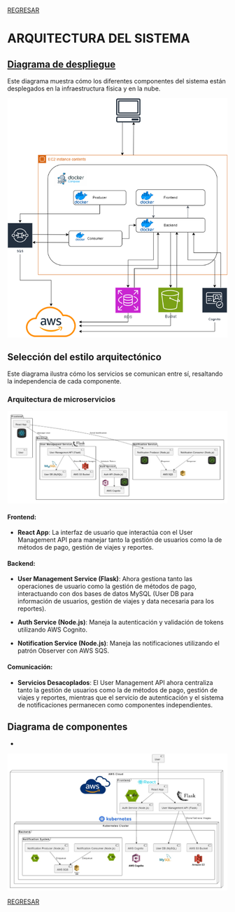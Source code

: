 [REGRESAR](../../README.md)

#   ARQUITECTURA DEL SISTEMA

##  [Diagrama de despliegue](https://viewer.diagrams.net/?border=0&tags=%7B%7D&lightbox=1&highlight=0000ff&edit=_blank&layers=1&nav=1#R%3Cmxfile%3E%3Cdiagram%20name%3D%22Page-1%22%20id%3D%22p6Zi1pGUybGFfBXznAiu%22%3E7Vxbd6M4Ev41fjQHiftj7MTbe7ZnTiZ56OmnPsQoNt0YeQHHyfz6kUACJGGMLwSn474kViEJoaqvqlRVeGRMV6%2F%2FSfz18g8coGgE9eB1ZNyOIASOZ5BflPJWUDzbKgiLJAxYp4rwGP6DGFFn1E0YoFTomGEcZeFaJM5xHKN5JtD8JMFbsdszjsS7rv0FUgiPcz9Sqd%2FCIFsWVNfSK%2FoXFC6W%2FM5AZ1dWPu%2FMCOnSD%2FC2RjLuRsY0wTgrPq1epyiim8f3pRg323G1XFiC4qzLAPjwx%2BzP%2F%2F31I3n4svFx4s8eft6PnWKWFz%2FasAdmi83e%2BA6kv1A2p4%2Bij4wJ3mRRGKNpuduU%2BIzjbIojnOQDDPJ3RpcwWSR%2BEKLqWoxjRLuHUSR3vyX0NEvwLyR1Dvx0iQJ2oxeUZCHhzVf%2FCUX3OA2zEMfk2hPOMryqdbiJwgW9kOE1ofqsNSdrQWTuyTJbRaQN2NqZ1AHI2%2Bzh6S39dF086HP4StcxWeOQznL3QiZL2SSEtWs6YPW6oCjQ%2FG1qavMozDkzYVtMloZed%2FIOlBJBoITwCmXJG%2BnCBpi6XQxhKOLit61E0nEL0rImjQ4b5TMQLMqJKzkhH5ioHCI2jiImKCC4YU2cZEu8wLEf3VXUcpcYVCmXJwnexEHJ32rcV0w5l2%2FuT5Rlb4xF%2FibDIv%2FQa5j9TYdrFmt9r125fWUz5423WuMeJSHZCyoOOU0UvgA9%2B5soa5IdWcRWYRDkj0clZ%2Bavwoje5guKXhDtJ4kYkOBS3SiiMj3x578W%2BZ6oHVAc3FCFRhcT%2BWkazkvZont%2FqGQlKPKz8EUc1yQobOg9lftKIi3H0xxLEErHkGZJ8SaZIzawrpmkuaDraFx8%2BVwOFOfK%2FGSBMmUusiP%2BW61bjs60Zdmu3nifCgzFjBU0yi07Hi0AKFp2spkTtdqua9mzkAvWhPwjC58W%2Fy3SdUopGrQaiE00RyUCtRv5BZruIBObaI5KBGo32uKrFolNNMdSVyyPBg2jgTTauj3UdEk2yrm5AcBW1AS58pz%2FuURD1WiUElSA8r9zup4JaRafxF6pcR6zZZm6rCRsC3QzXW5fpsu%2Bmq4PZboIq3KRbVOwzFgURqKlo%2BGeaAxPEj2%2BzJodeLh9vBqBD2IEph60Cnf%2FUxiBJEjPdXgx95oA7pbVTQCnnR%2BHtoLDuyklhHGa%2BTFRNXk8IUPMlRTQ2QhIBYwyEBUQigBUhFsWbEWoRXgpCJRhqmBZhLuCOBmWCnZbAbXj4F8T5O0yzNDj2s%2FV%2BpYIXQfhpizxyb0SNod8Ei%2F6RJG%2FTsOnclSC5pskJbr9AaXF5PouXFDztc6X34SH%2FOoPNIc%2FuJj8KIWkQSfcurYNDEmLsI1oB36EnqnRTMnuhPHia966NRoUVXkLQe2cAbHAEk9j0FDjDbYOVcgavWEWqphVoFl5ZLtETFKlffo8ndjQop52MscQT7ANrCFudwNrYF%2Bs4cf%2BHR41k%2FmeXWh4gA8dk6euj6Lt7%2FWL1bi8xQcqGLdMa2Kbv4Wr3Woo9zrg0OnogMNBHXCohrtnSa7Dg8%2BqTPiZhGkTAFR1AoGnWapCsXrTJ7rCjPfXJ05dn%2Bhd9Ykj6BNw1SfH6hO3qz5xBtUnrqJP6F5e1UnpOOqd1Ylp9aVOuuQ4mTIJV3k6eP%2FRfe8W73Dx5fN5fsMbTtU5hXxeZhlNcd%2FQhyePjYLQ17bhr3C8xluUaHOyDDgLVwvyE%2BoQ6AA4wNA9aGk%2F14s%2BeWyJLG5IRQLd1IDzjhbDVANrH4%2FFEbFV6XiLkyjQYpobmm3XY3bCJI3NOsJ%2BkDJ2k1%2F0%2FDW7xUTdJOPHt9UTjrR13CvnVWfBUnjvAI2nuwR098Z648r6AVhPFqINz3xLZf59goPNnPhMn9MAAwWiTXwCdkPGrTcD7LTHBwbIuPHPuW9fZt%2F2efdCqEArPf1Ozv3vlJU7zbW3zI6ufaHZh3Lt%2BTJrqmWK43Sz%2BrSqxXNEC2A2OH5OQ%2BCxN6%2FPsq6m%2Fx1MP9Blk3IBhr9DNuDK%2BjN4E2KuofQRaqw33UbWQ0fT%2B6o%2BNdSwyyfgvkuLE1f%2BPzgef0NP40eUvIRzlI5vvj2Ov5LJDhGGPek%2Fie1OQ1AYOFXNZp3vZf37%2BTGvxnEe%2F9pTPXOOcvXd1R5Nhex0ok5VIKWbJ8tVKZFthSD78uf8ObmTnZetFAll0jJGOzLg6%2Fz0lLHCkHVjHjz9f9rmxpzHQWkXUFuUT7NBLTUVlPQom16Dt7iIQ3IAucrnO8vnnG380DIqVZp3rXoqle%2FZhdRuz6tdeOXr73ue7lrlyqNde0%2FO1qBJMf6C3wDp2w8qI%2FUqFkMITXme3R6caigHr6WjqWEUgla6DveErfKWPOUZhbhrociuk8mJry0Z%2FKjAXQdDinp2fWfJ8ET1DjxJbe94Yelc7xTZ7a8xXFGmoqxWpgFFWHiuNzAsePh0Ly5OVe07XovTJWm29eNgYdpSnkgOAfUNi%2FYXU6%2BwaIGFiAm4L8FRWS3P8wSrZRT4OshqndNP6mpjihj%2F2cEEpApdC5qaA0zoWsVP910R4RiDIeLq5h8jvp1r38Cpb3afltU1L%2B80eUAR%2BFXOussZHFTO2o%2BTg8iZc5WzHuSsCKIOJmfupcjZVWR4OL3%2F97l3HIekw71jeMcdh6Anfa2JbXRy%2Fg79WhMHSgv2hO%2BC6udrTdyLiSdfEdP5zNMTYiCP%2BpZV4VYnQVcPT5bePtEO6J1NqId7mfGDSnHpFgkxAKdrVaXmeVKQ2oZDB6k71yienGn53dEEL8VEHPVm3wdGZEtWyABOHXD73lLsPfQNO4Lt5HeHdzh7hgg20z0yJWRytcEz%2Fra0ljM5e6Yt3scSnT31AU29rX9PzmF7eOjiXuL9qFCvYG15I8GMeuREewSyew7O81rRwdAuHe2ORrs8UVe0nw1gFxMX%2B%2FjQcQ1TsIiaDo6yijXNY5o11TOmlRc8RzZMTqxrRKUn2LlSgMI2jkwwO8ZxsDs4oiIbTbPdyNq8Oqu5%2F6FGdkS%2FmIR%2FM3jRvfp%2BdePuXw%3D%3D%3C%2Fdiagram%3E%3C%2Fmxfile%3E)

Este diagrama muestra cómo los diferentes componentes del sistema están desplegados en la infraestructura física y en la nube. 

![Despliegue](../diagramas/arquitectura/despliegue.png)

## Selección del estilo arquitectónico

Este diagrama ilustra cómo los servicios se comunican entre sí, resaltando la independencia de cada componente.

###  Arquitectura de microservicios 

![Estilo arquitectónico](../diagramas/arquitectura/estilo_arquitectonico.jpg)

####  Frontend: 

- **React App**: La interfaz de usuario que interactúa con el User Management API para manejar tanto la gestión de usuarios como la de métodos de pago, gestión de viajes y reportes. 

#### Backend: 

-   **User Management Service (Flask)**: Ahora gestiona tanto las operaciones de usuario como la gestión de métodos de pago, interactuando con dos bases de datos MySQL (User DB para información de usuarios, gestión de viajes y data necesaria para los reportes). 

-   **Auth Service (Node.js)**: Maneja la autenticación y validación de tokens utilizando AWS Cognito. 

-   **Notification Service (Node.js)**: Maneja las notificaciones utilizando el patrón Observer con AWS SQS. 

#### Comunicación: 

-   **Servicios Desacoplados**: El User Management API ahora centraliza tanto la gestión de usuarios como la de métodos de pago, gestión de viajes y reportes, mientras que el servicio de autenticación y el sistema de notificaciones permanecen como componentes independientes. 


##   Diagrama de componentes

- 

![Implementacion](../diagramas/arquitectura/implementacion.jpg)


[REGRESAR](../../README.md)